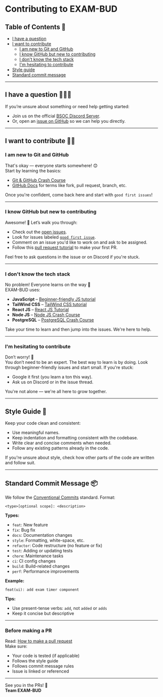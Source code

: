 # Contributing to EXAM-BUD

## Table of Contents 📃
- [I have a question](#i-have-a-question-🙋🙋‍♀️)
- [I want to contribute](#i-want-to-contribute-🧑‍💻)
  - [I am new to Git and GitHub](#i-am-new-to-git-and-github)
  - [I know GitHub but new to contributing](#i-know-github-but-new-to-contributing)
  - [I don't know the tech stack](#i-dont-know-the-tech-stack)
  - [I'm hesitating to contribute](#im-hesitating-to-contribute)
- [Style guide](#style-guide-🎨)
- [Standard commit message](#standard-commit-message-📦)

---

## I have a question 🙋🙋‍♀️

If you’re unsure about something or need help getting started:
- Join us on the official [BSOC Discord Server](https://discord.gg/zS98BAcJ).
- Or, open an [issue on GitHub](https://github.com/bsoc-bitbyte/ExamBud/issues/new/choose) so we can help you directly.

---

## I want to contribute 🧑‍💻

### I am new to Git and GitHub

That's okay — everyone starts somewhere! 😊  
Start by learning the basics:
- [Git & GitHub Crash Course](https://www.youtube.com/watch?v=RGOj5yH7evk)
- [GitHub Docs](https://docs.github.com/en) for terms like fork, pull request, branch, etc.

Once you're confident, come back here and start with `good first issues`!

---

### I know GitHub but new to contributing

Awesome! 🎉 Let’s walk you through:
- Check out the [open issues](https://github.com/bsoc-bitbyte/ExamBud/issues).
- Look for issues labeled [`good first issue`](https://github.com/bsoc-bitbyte/ExamBud/issues?q=is%3Aissue+is%3Aopen+label%3A%22good+first+issue%22).
- Comment on an issue you'd like to work on and ask to be assigned.
- Follow this [pull request tutorial](https://www.digitalocean.com/community/tutorials/how-to-create-a-pull-request-on-github) to make your first PR.

Feel free to ask questions in the issue or on Discord if you're stuck.

---

### I don't know the tech stack

No problem! Everyone learns on the way 🚀  
EXAM-BUD uses:
- **JavaScript** – [Beginner-friendly JS tutorial](https://www.youtube.com/watch?v=hdI2bqOjy3c)
- **TailWind CSS** – [TailWind CSS tutorial](https://youtu.be/6biMWgD6_JY?si=2-oVqm6B0UhyeXNW)
- **React JS** – [React JS Tutorial](https://youtu.be/CgkZ7MvWUAA?si=3nJgFB-EF3_3l8Ki)
- **Node JS** – [Node JS Crash Course](https://youtu.be/32M1al-Y6Ag?si=OeU5SYEdh5srHh_b)
- **PostgreSQL** – [PostgreSQL Crash Course](https://youtu.be/zw4s3Ey8ayo?si=LkqG8rrWHJNrO6dr)

Take your time to learn and then jump into the issues. We're here to help.

---

### I'm hesitating to contribute

Don’t worry! 💪  
You don’t need to be an expert. The best way to learn is by doing. Look through beginner-friendly issues and start small. If you're stuck:
- Google it first (you learn a ton this way).
- Ask us on Discord or in the issue thread.

You're not alone — we're all here to grow together.

---

## Style Guide 🎨

Keep your code clean and consistent:
- Use meaningful names.
- Keep indentation and formatting consistent with the codebase.
- Write clear and concise comments when needed.
- Follow any existing patterns already in the code.

If you're unsure about style, check how other parts of the code are written and follow suit.

---

## Standard Commit Message 📦

We follow the [Conventional Commits](https://www.conventionalcommits.org/en/v1.0.0-beta.2/) standard. Format:

```
<type>[optional scope]: <description>
```

**Types:**
- `feat`: New feature
- `fix`: Bug fix
- `docs`: Documentation changes
- `style`: Formatting, white-space, etc.
- `refactor`: Code restructure (no feature or fix)
- `test`: Adding or updating tests
- `chore`: Maintenance tasks
- `ci`: CI config changes
- `build`: Build-related changes
- `perf`: Performance improvements

**Example:**
```
feat(ui): add exam timer component
```

**Tips:**
- Use present-tense verbs: `add`, not `added` or `adds`
- Keep it concise but descriptive

---

### Before making a PR

Read: [How to make a pull request](https://www.digitalocean.com/community/tutorials/how-to-create-a-pull-request-on-github)  
Make sure:
- Your code is tested (if applicable)
- Follows the style guide
- Follows commit message rules
- Issue is linked or referenced

---

See you in the PRs! 🎉  
**Team EXAM-BUD**
